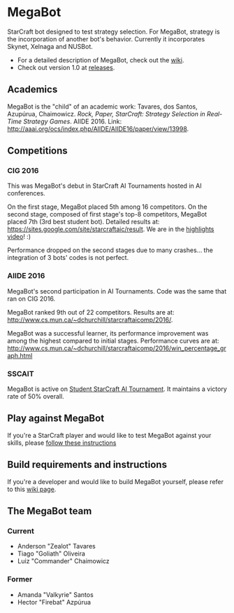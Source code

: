 # MegaBot
StarCraft bot designed to test strategy selection. For MegaBot, strategy is the incorporation of another bot's behavior. Currently it incorporates Skynet, Xelnaga and NUSBot.

- For a detailed description of MegaBot, check out the [wiki](https://github.com/andertavares/MegaBot/wiki).
- Check out version 1.0 at [releases](https://github.com/andertavares/MegaBot/releases/tag/v1.0-beta).

## Academics
MegaBot is the "child" of an academic work:
Tavares, dos Santos, Azupúrua, Chaimowicz. _Rock, Paper, StarCraft: Strategy Selection in Real-Time Strategy Games_. AIIDE 2016. Link: http://aaai.org/ocs/index.php/AIIDE/AIIDE16/paper/view/13998.

## Competitions
### CIG 2016
This was MegaBot's debut in StarCraft AI Tournaments hosted in AI conferences. 

On the first stage, MegaBot placed 5th among 16 competitors. On the second stage, composed of first stage's top-8 competitors, MegaBot placed 7th (3rd best student bot). Detailed results at: https://sites.google.com/site/starcraftaic/result. We are in the [highlights video](https://www.facebook.com/cjdahrl/videos/1155031857896481/)! :) 

Performance dropped on the second stages due to many crashes... the integration of 3 bots' codes is not perfect.

### AIIDE 2016
MegaBot's second participation in AI Tournaments. Code was the same that ran on CIG 2016. 

MegaBot ranked 9th out of 22 competitors. Results are at: http://www.cs.mun.ca/~dchurchill/starcraftaicomp/2016/.

MegaBot was a successful learner, its performance improvement was among the highest compared to initial stages. Performance curves are at: http://www.cs.mun.ca/~dchurchill/starcraftaicomp/2016/win_percentage_graph.html

### SSCAIT
MegaBot is active on [Student StarCraft AI Tournament](http://sscaitournament.com/index.php?action=scores). It maintains a victory rate of 50% overall.

## Play against MegaBot
If you're a StarCraft player and would like to test MegaBot against your skills, please [follow these instructions](https://github.com/andertavares/MegaBot/wiki/Play-against-MegaBot)

## Build requirements and instructions
If you're a developer and would like to build MegaBot yourself, please refer to this [wiki page](https://github.com/andertavares/MegaBot/wiki/Build-instructions).

## The MegaBot team
### Current
- Anderson "Zealot" Tavares
- Tiago "Goliath" Oliveira
- Luiz "Commander" Chaimowicz

### Former
- Amanda "Valkyrie" Santos
- Hector "Firebat" Azpúrua

